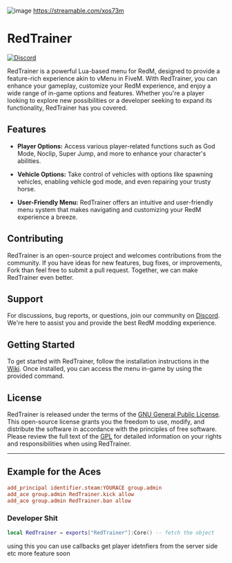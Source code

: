 ![image](https://github.com/Zaps6000/RedTrainer/assets/122732007/fea83d82-5059-4dd1-8ef1-c00069e950dd)
https://streamable.com/xos73m
# RedTrainer

[![Discord](https://img.shields.io/badge/Discord-Support-5865F2?style=flat&logo=discord&logoColor=white)](https://discord.gg/Uwg95JfwYT) 


RedTrainer is a powerful Lua-based menu for RedM, designed to provide a feature-rich experience akin to vMenu in FiveM. With RedTrainer, you can enhance your gameplay, customize your RedM experience, and enjoy a wide range of in-game options and features. Whether you're a player looking to explore new possibilities or a developer seeking to expand its functionality, RedTrainer has you covered.

## Features

- **Player Options:** Access various player-related functions such as God Mode, Noclip, Super Jump, and more to enhance your character's abilities.

- **Vehicle Options:** Take control of vehicles with options like spawning vehicles, enabling vehicle god mode, and even repairing your trusty horse.

- **User-Friendly Menu:** RedTrainer offers an intuitive and user-friendly menu system that makes navigating and customizing your RedM experience a breeze.

## Contributing

RedTrainer is an open-source project and welcomes contributions from the community. If you have ideas for new features, bug fixes, or improvements, Fork than feel free to submit a pull request. Together, we can make RedTrainer even better.

## Support

For discussions, bug reports, or questions, join our community on [Discord](https://discord.gg/Uwg95JfwYT). We're here to assist you and provide the best RedM modding experience.

## Getting Started

To get started with RedTrainer, follow the installation instructions in the [Wiki](https://github.com/Zaps6000/RedTrainer/wiki). Once installed, you can access the menu in-game by using the provided command.

## License

RedTrainer is released under the terms of the [GNU General Public License](LICENSE.md). This open-source license grants you the freedom to use, modify, and distribute the software in accordance with the principles of free software. Please review the full text of the [GPL](LICENSE.md) for detailed information on your rights and responsibilities when using RedTrainer.

---

## Example for the Aces
```cfg
add_principal identifier.steam:YOURACE group.admin
add_ace group.admin RedTrainer.kick allow
add_ace group.admin RedTrainer.ban allow
```
### Developer Shit
```lua
local RedTrainer = exports["RedTrainer"]:Core() -- fetch the object 
```
using this you can use callbacks get player idetnfiers from the server side etc more feature soon
